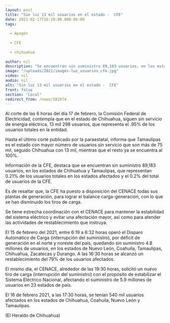 ```yaml
---
layout: post
title: "Sin luz 13 mil usuarios en el estado -  CFE"
date: 2021-02-17T16:19:00.000-06:00
tags:
  
  - Apagón
  
  - CFE
  
  - chihuahua
  
author: nil
description: "Se encuentran sin suministro 89,183 usuarios, en los estados de Chihuahua y Tamaulipas, que representan 0.21% de los usuarios totales en los estados afectados y el 0.2% del total de usuarios de la CFE"
image: "/uploads/2021/images-luz_usuarios_cfe.jpg"
video: nil
audio: nil
alt: "Sin luz 13 mil usuarios en el estado -  CFE"
front: false
section: "Local"
redirect_from: /news/182974
---
```


Al corte de las 6 horas del día 17 de febrero, la Comisión Federal de Electricidad, contempla que en el estado de Chihuahua, siguen sin servicio de energía eléctrica, 13 mil 298 usuarios, que representa el .95% de los usuarios totales en la entidad.

Hasta el último corte publicado por la paraestatal, informa que Tamaulipas es el estado con mayor número de usuarios sin servicio que son más de 75 mil, seguido Chihuahua con 13 mil, mientras que el resto ya se encuentra al 100%.

Información de la CFE, destaca que se encuentran sin suministro 89,183 usuarios, en los estados de Chihuahua y Tamaulipas, que representan 0.21% de los usuarios totales en los estados afectados y el 0.2% del total de usuarios de la CFE.

Es de resaltar que, la CFE ha puesto a disposición del CENACE todas sus plantas de generación, para lograr el balance carga-generación, con lo que se han disminuido los tiros de carga.

Se tiene estrecha coordinación con el CENACE para mantener la estabilidad del sistema eléctrico y evitar una afectación mayor, así como para atender las actividades de restablecimiento que instruya.

El 15 de febrero del 2021, entre 6:19 a 6:32 horas operó el Disparo Automático de Carga (interrupción del suministro), por déficit de generación en el norte y noreste del país, quedando sin suministro 4.8 millones de usuarios, en los estados de Nuevo León, Coahuila, Tamaulipas, Chihuahua, Zacatecas y Durango. A las 16:30 horas se alcanzó un restablecimiento del 79% de los usuarios afectados.

El mismo día, el CENACE, alrededor de las 19:30 horas, solicitó un nuevo tiro de carga (interrupción del suministro) con el propósito de estabilizar el Sistema Eléctrico Nacional, afectando el suministro de 5.9 millones de usuarios en 23 estados de país.

El 16 de febrero 2021, a las 17:30 horas, se tenían 540 mil usuarios afectados en los estados de Chihuahua, Coahuila, Nuevo León y Tamaulipas.

(El Heraldo de Chihuahua)